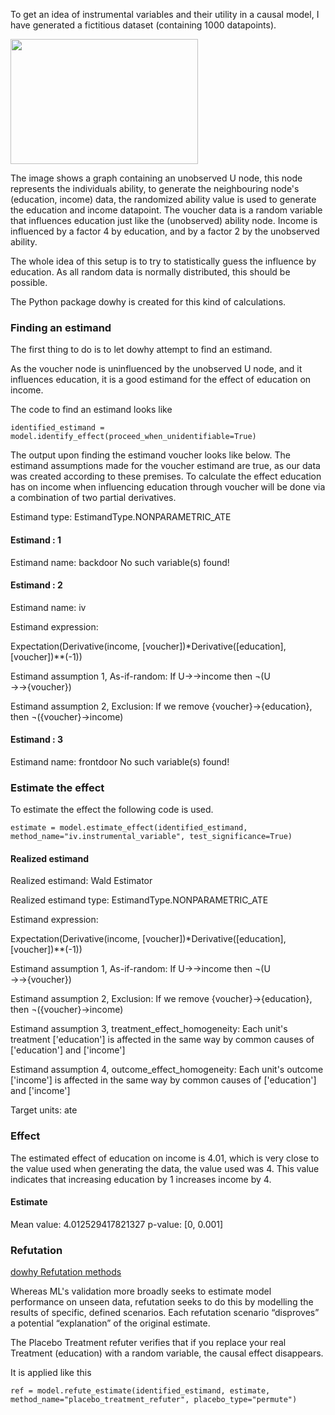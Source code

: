 To get an idea of instrumental variables and their utility in a causal model, I have generated a fictitious dataset (containing 1000 datapoints).

<img src="https://github.com/user-attachments/assets/ec5418df-936d-4bc3-baf3-a963f631ffce" height="200" width="300"/>

The image shows a graph containing an unobserved U node, this node represents the individuals ability, to generate the neighbouring node's (education, income) data, the randomized ability value is used to generate the education and income datapoint. The voucher data is a random variable that influences education just like the (unobserved) ability node. Income is influenced by a factor 4 by education, and by a factor 2 by the unobserved ability.

The whole idea of this setup is to try to statistically guess the influence by education. As all random data is normally distributed, this should be possible.

The Python package dowhy is created for this kind of calculations.

### Finding an estimand

The first thing to do is to let dowhy attempt to find an estimand.

As the voucher node is uninfluenced by the unobserved U node, and it influences education, it is a good estimand for the effect of education on income. 

The code to find an estimand looks like 

`identified_estimand = model.identify_effect(proceed_when_unidentifiable=True)`

The output upon finding the estimand voucher looks like below. The estimand assumptions made for the voucher estimand are true, as our data was created according to these premises. To calculate the effect education has on income when influencing education through voucher will be done via a combination of two partial derivatives.

Estimand type: EstimandType.NONPARAMETRIC_ATE

#### Estimand : 1
Estimand name: backdoor
No such variable(s) found!

#### Estimand : 2
Estimand name: iv

Estimand expression:

Expectation(Derivative(income, [voucher])*Derivative([education], [voucher])**(-1))

Estimand assumption 1, As-if-random: If U→→income then ¬(U →→{voucher})

Estimand assumption 2, Exclusion: If we remove {voucher}→{education}, then ¬({voucher}→income)

#### Estimand : 3
Estimand name: frontdoor
No such variable(s) found!

### Estimate the effect

To estimate the effect the following code is used.

`estimate = model.estimate_effect(identified_estimand, method_name="iv.instrumental_variable", test_significance=True)`

#### Realized estimand
Realized estimand: Wald Estimator

Realized estimand type: EstimandType.NONPARAMETRIC_ATE

Estimand expression:

Expectation(Derivative(income, [voucher])*Derivative([education], [voucher])**(-1))

Estimand assumption 1, As-if-random: If U→→income then ¬(U →→{voucher})

Estimand assumption 2, Exclusion: If we remove {voucher}→{education}, then ¬({voucher}→income)

Estimand assumption 3, treatment_effect_homogeneity: Each unit's treatment ['education'] is affected in the same way by common causes of ['education'] and ['income']

Estimand assumption 4, outcome_effect_homogeneity: Each unit's outcome ['income'] is affected in the same way by common causes of ['education'] and ['income']

Target units: ate

### Effect

The estimated effect of education on income is 4.01, which is very close to the value used when generating the data, the value used was 4. 
This value indicates that increasing education by 1 increases income by 4.

#### Estimate
Mean value: 4.012529417821327
p-value: [0, 0.001]

### Refutation
[dowhy Refutation methods](https://causalwizard.app/inference/article/bootstrap-refuters-dowhy#:~:text=The%20refutation%20methods%20in%20DoWhy,with%20the%20model%20or%20data.)

Whereas ML's validation more broadly seeks to estimate model performance on unseen data, refutation seeks to do this by modelling the results of specific, defined scenarios. Each refutation scenario “disproves” a potential “explanation” of the original estimate. 

The Placebo Treatment refuter verifies that if you replace your real Treatment (education) with a random variable, the causal effect disappears.

It is applied like this

`ref = model.refute_estimate(identified_estimand, estimate, method_name="placebo_treatment_refuter", placebo_type="permute")`














